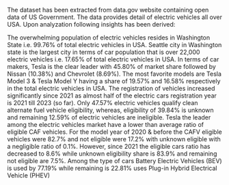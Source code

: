 The dataset has been extracted from data.gov website containing open data of US Government. The data provides detail of electric vehicles all over USA. Upon analyzation following insights has been derived:

The overwhelming population of electric vehicles resides in Washington State i.e. 99.76% of total electric vehicles in USA.
Seattle city in Washington state is the largest city in terms of car population that is over 22,000 electric vehicles i.e. 17.65% of total electric vehicles in USA.
In terms of car makers, Tesla is the clear leader with 45.80% of market share followed by Nissan (10.38%) and Chevrolet (8.69%).
The most favorite models are Tesla Model 3 & Tesla Model Y having a share of 19.57% and 16.58% respectively in the total electric vehicles in USA.
The registration of vehicles increased significantly since 2021 as almost half of the electric cars registration year is 2021 till 2023 (so far).
Only 47.57% electric vehicles qualify clean alternate fuel vehicle eligibility, whereas, eligibility of 39.84% is unknown and remaining 12.59% of electric vehicles are ineligible.
Tesla the leader among the electric vehicles market have a lower than average ratio of eligible CAF vehicles.
For the model year of 2020 & before the CAFV eligible vehicles were 82.7% and not eligible were 17.2% with unknown eligible with a negligible ratio of 0.1%. However, since 2021 the eligible cars ratio has decreased to 8.6% while unknown eligibility share is 83.9% and remaining not eligible are 7.5%. 
Among the type of cars Battery Electric Vehicles (BEV) is used by 77.19% while remaining is 22.81% uses Plug-in Hybrid Electrical Vehicle (PHEV) 
